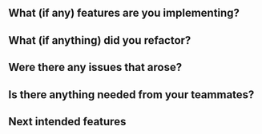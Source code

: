 What (if any) features are you implementing?
  -
  
What (if anything) did you refactor?
  -
  
Were there any issues that arose?
  -

Is there anything needed from your teammates?
  -
  
Next intended features
  -
